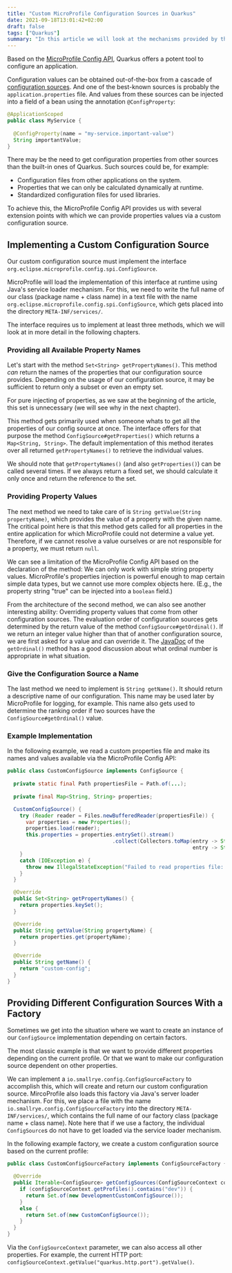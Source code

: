 ```yaml
---
title: "Custom MicroProfile Configuration Sources in Quarkus"
date: 2021-09-18T13:01:42+02:00
draft: false
tags: ["Quarkus"]
summary: "In this article we will look at the mechanisms provided by the MicroProfile Config API to define custom configurations source in Quarkus."
---
```


Based on the [MicroProfile Config API](https://microprofile.io/project/eclipse/microprofile-config), Quarkus offers a potent tool to configure an application.

Configuration values can be obtained out-of-the-box from a cascade of [configuration sources](https://quarkus.io/guides/config-reference#configuration-sources). And one of the best-known sources is probably the `application.properties` file. And values from these sources can be injected into a field of a bean using the annotation `@ConfigProperty`:

```java
@ApplicationScoped
public class MyService {
  
  @ConfigProperty(name = "my-service.important-value")
  String importantValue;
}
```

There may be the need to get configuration properties from other sources than the built-in ones of Quarkus. Such sources could be, for example:

- Configuration files from other applications on the system.
- Properties that we can only be calculated dynamically at runtime.
- Standardized configuration files for used libraries.

To achieve this, the MicroProfile Config API provides us with several extension points with which we can provide properties values via a custom configuration source.

## Implementing a Custom Configuration Source

Our custom configuration source must implement the interface `org.eclipse.microprofile.config.spi.ConfigSource`.

MicroProfile will load the implementation of this interface at runtime using Java's service loader mechanism. For this, we need to write the full name of our class (package name + class name) in a text file with the name `org.eclipse.microprofile.config.spi.ConfigSource`, which gets placed into the directory `META-INF/services/`.

The interface requires us to implement at least three methods, which we will look at in more detail in the following chapters.

### Providing all Available Property Names

Let's start with the method `Set<String> getPropertyNames()`. This method *can* return the names of the properties that our configuration source provides. Depending on the usage of our configuration source, it may be sufficient to return only a subset or even an empty set. 

For pure injecting of properties, as we saw at the beginning of the article, this set is unnecessary (we will see why in the next chapter). 

This method gets primarily used when someone whats to get all the properties of our config source at once. The interface offers for that purpose the method `ConfigSource#getProperties()` which returns a `Map<String, String>`. The default implementation of this method iterates over all returned `getPropertyNames()` to retrieve the individual values.

We should note that `getPropertyNames()` (and also `getProperties()`) can be called several times. If we always return a fixed set, we should calculate it only once and return the reference to the set.

### Providing Property Values

The next method we need to take care of is `String getValue(String propertyName)`, which provides the value of a property with the given name. The critical point here is that this method gets called for all properties in the entire application for which MicroProfile could not determine a value yet. Therefore, if we cannot resolve a value ourselves or are not responsible for a property, we must return `null`.

We can see a limitation of the MicroProfile Config API based on the declaration of the method: We can only work with simple string property values. MicroProfile's properties injection is powerful enough to map certain simple data types, but we cannot use more complex objects here. (E.g., the property string "true" can be injected into a `boolean` field.)

From the architecture of the second method, we can also see another interesting ability: Overriding property values that come from other configuration sources. The evaluation order of configuration sources gets determined by the return value of the method `ConfigSource#getOrdinal()`. If we return an integer value higher than that of another configuration source, we are first asked for a value and can override it. The [JavaDoc](org.eclipse.microprofile.config.spi.ConfigSource) of the `getOrdinal()` method has a good discussion about what ordinal number is appropriate in what situation.

### Give the Configuration Source a Name

The last method we need to implement is `String getName()`. It should return a descriptive name of our configuration. This name may be used later by MicroProfile for logging, for example. This name also gets used to determine the ranking order if two sources have the `ConfigSource#getOrdinal()` value.

### Example Implementation

In the following example, we read a custom properties file and make its names and values available via the MicroProfile Config API:

```java
public class CustomConfigSource implements ConfigSource {
  
  private static final Path propertiesFile = Path.of(...);
  
  private final Map<String, String> properties;

  CustomConfigSource() {
    try (Reader reader = Files.newBufferedReader(propertiesFile)) {
      var properties = new Properties();
      properties.load(reader);
      this.properties = properties.entrySet().stream()
                                  .collect(Collectors.toMap(entry -> String.valueOf(entry.getKey()), 
                                                            entry -> String.valueOf(entry.getValue()));
    }
    catch (IOException e) {
      throw new IllegalStateException("Failed to read properties file: " + propertiesFile, e);
    }
  }

  @Override
  public Set<String> getPropertyNames() {
    return properties.keySet();
  }

  @Override
  public String getValue(String propertyName) {
    return properties.get(propertyName);
  }

  @Override
  public String getName() {
    return "custom-config";
  }
}
```

## Providing Different Configuration Sources With a Factory

Sometimes we get into the situation where we want to create an instance of our `ConfigSource` implementation depending on certain factors. 

The most classic example is that we want to provide different properties depending on the current profile. Or that we want to make our configuration source dependent on other properties.

We can implement a `io.smallrye.config.ConfigSourceFactory` to accomplish this, which will create and return our custom configuration source. MircoProfile also loads this factory via Java's server loader mechanism. For this, we place a file with the name `io.smallrye.config.ConfigSourceFactory` into the directory `META-INF/services/`, which contains the full name of our factory class (package name + class name). Note here that if we use a factory, the individual `ConfigSource`s do not have to get loaded via the service loader mechanism. 

In the following example factory, we create a custom configuration source based on the current profile:

```java
public class CustomConfigSourceFactory implements ConfigSourceFactory {

  @Override
  public Iterable<ConfigSource> getConfigSources(ConfigSourceContext configSourceContext) {
    if (configSourceContext.getProfiles().contains("dev")) {
      return Set.of(new DevelopmentCustomConfigSource());
    }
    else {
      return Set.of(new CustomConfigSource());
    }
  }
}
```

Via the `ConfigSourceContext` parameter, we can also access all other properties. For example, the current HTTP port: `configSourceContext.getValue("quarkus.http.port").getValue()`.

